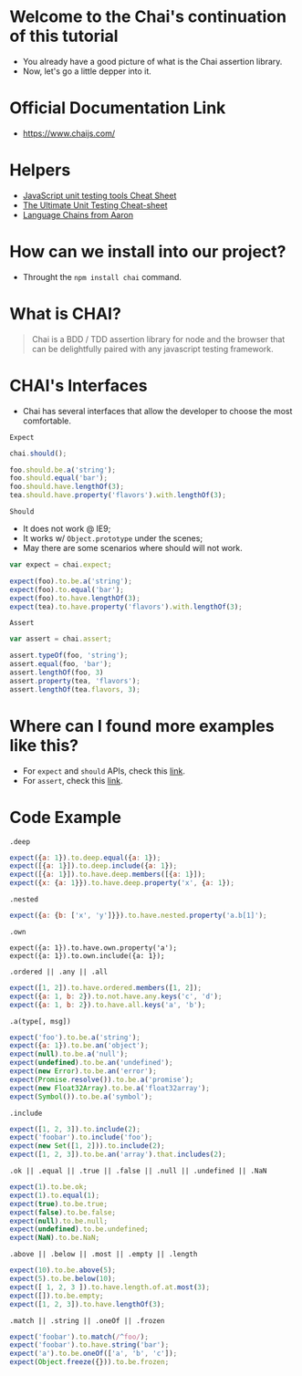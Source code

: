# Welcome to the Chai's continuation of this tutorial
- You already have a good picture of what is the Chai assertion library.
- Now, let's go a little depper into it.

# Official Documentation Link
- https://www.chaijs.com/

# Helpers
- [JavaScript unit testing tools Cheat Sheet](https://www.cheatography.com/apk/cheat-sheets/javascript-unit-testing-tools/pdf/)
- [The Ultimate Unit Testing Cheat-sheet](https://gist.github.com/yoavniran/1e3b0162e1545055429e#sinon-chai)
- [Language Chains from Aaron](http://aaronsofaly.github.io/chai-docs/api/bdd/)

# How can we install into our project?
- Throught the `npm install chai` command.

# What is CHAI?
> Chai is a BDD / TDD assertion library for node and the browser that can be delightfully paired with any javascript testing framework.

# CHAI's Interfaces
- Chai has several interfaces that allow the developer to choose the most comfortable.

`Expect`
  ```javascript
  chai.should();
  
  foo.should.be.a('string');
  foo.should.equal('bar');
  foo.should.have.lengthOf(3);
  tea.should.have.property('flavors').with.lengthOf(3);
  ```
`Should`

- It does not work @ IE9;
- It works w/ `Object.prototype` under the scenes;
- May there are some scenarios where should will not work.

```javascript
var expect = chai.expect;

expect(foo).to.be.a('string');
expect(foo).to.equal('bar');
expect(foo).to.have.lengthOf(3);
expect(tea).to.have.property('flavors').with.lengthOf(3);
```

`Assert`
  ```javascript
  var assert = chai.assert;

  assert.typeOf(foo, 'string');
  assert.equal(foo, 'bar');
  assert.lengthOf(foo, 3)
  assert.property(tea, 'flavors');
  assert.lengthOf(tea.flavors, 3);
  ```

# Where can I found more examples like this?
- For `expect` and `should` APIs, check this [link](https://www.chaijs.com/api/bdd/).
- For `assert`, check this [link](https://www.chaijs.com/api/assert/).

# Code Example
`.deep`
```javascript
expect({a: 1}).to.deep.equal({a: 1});
expect([{a: 1}]).to.deep.include({a: 1});
expect([{a: 1}]).to.have.deep.members([{a: 1}]);
expect({x: {a: 1}}).to.have.deep.property('x', {a: 1});
```

`.nested`
```javascript
expect({a: {b: ['x', 'y']}}).to.have.nested.property('a.b[1]');
```

`.own`
```javascritpt
expect({a: 1}).to.have.own.property('a');
expect({a: 1}).to.own.include({a: 1});
```

`.ordered || .any || .all`
```javascript
expect([1, 2]).to.have.ordered.members([1, 2]);
expect({a: 1, b: 2}).to.not.have.any.keys('c', 'd');
expect({a: 1, b: 2}).to.have.all.keys('a', 'b');
```

`.a(type[, msg])`
```javascript
expect('foo').to.be.a('string');
expect({a: 1}).to.be.an('object');
expect(null).to.be.a('null');
expect(undefined).to.be.an('undefined');
expect(new Error).to.be.an('error');
expect(Promise.resolve()).to.be.a('promise');
expect(new Float32Array).to.be.a('float32array');
expect(Symbol()).to.be.a('symbol');
```

`.include`
```javascript
expect([1, 2, 3]).to.include(2);
expect('foobar').to.include('foo');
expect(new Set([1, 2])).to.include(2);
expect([1, 2, 3]).to.be.an('array').that.includes(2);
```

`.ok || .equal || .true || .false || .null || .undefined || .NaN`
```javascript
expect(1).to.be.ok;
expect(1).to.equal(1);
expect(true).to.be.true;
expect(false).to.be.false;
expect(null).to.be.null;
expect(undefined).to.be.undefined;
expect(NaN).to.be.NaN;
```

`.above || .below || .most || .empty || .length`
```javascript
expect(10).to.be.above(5);
expect(5).to.be.below(10);
expect([ 1, 2, 3 ]).to.have.length.of.at.most(3);
expect([]).to.be.empty;
expect([1, 2, 3]).to.have.lengthOf(3); 
```

`.match || .string || .oneOf || .frozen`
```javascript
expect('foobar').to.match(/^foo/);
expect('foobar').to.have.string('bar');
expect('a').to.be.oneOf(['a', 'b', 'c']);
expect(Object.freeze({})).to.be.frozen;
```